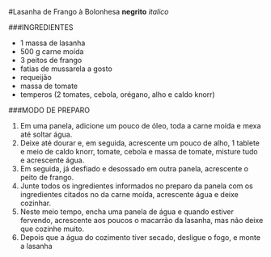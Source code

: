 #Lasanha de Frango à Bolonhesa 
**negrito**
_italico_

###INGREDIENTES
 - 1 massa de lasanha
 - 500 g carne moída
 - 3 peitos de frango
 - fatias de mussarela a gosto
 - requeijão
 - massa de tomate
 - temperos (2 tomates, cebola, orégano, alho e caldo knorr)

###MODO DE PREPARO
1. Em uma panela, adicione um pouco de óleo, toda a carne moída e mexa até soltar água.
2. Deixe até dourar e, em seguida, acrescente um pouco de alho, 1 tablete e meio de caldo knorr, tomate, cebola e massa de tomate, misture tudo e acrescente água.
3. Em seguida, já desfiado e desossado em outra panela, acrescente o peito de frango.
4. Junte todos os ingredientes informados no preparo da panela com os ingredientes citados no da carne moída, acrescente água e deixe cozinhar.
5. Neste meio tempo, encha uma panela de água e quando estiver fervendo, acrescente aos
poucos o macarrão da lasanha, mas não deixe que cozinhe muito.
6. Depois que a água do cozimento tiver secado, desligue o fogo, e monte a lasanha

